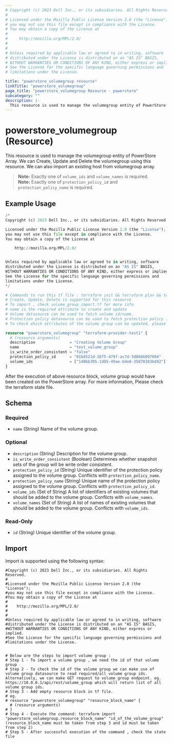 ```yaml
---
# Copyright (c) 2023 Dell Inc., or its subsidiaries. All Rights Reserved.
# 
# Licensed under the Mozilla Public License Version 2.0 (the "License");
# you may not use this file except in compliance with the License.
# You may obtain a copy of the License at
# 
#     http://mozilla.org/MPL/2.0/
# 
# 
# Unless required by applicable law or agreed to in writing, software
# distributed under the License is distributed on an "AS IS" BASIS,
# WITHOUT WARRANTIES OR CONDITIONS OF ANY KIND, either express or implied.
# See the License for the specific language governing permissions and
# limitations under the License.

title: "powerstore_volumegroup resource"
linkTitle: "powerstore_volumegroup"
page_title: "powerstore_volumegroup Resource - powerstore"
subcategory: ""
description: |-
  This resource is used to manage the volumegroup entity of PowerStore Array. We can Create, Update and Delete the volumegroup using this resource. We can also import an existing host from volumegroup array.
---
```


# powerstore_volumegroup (Resource)

This resource is used to manage the volumegroup entity of PowerStore Array. We can Create, Update and Delete the volumegroup using this resource. We can also import an existing host from volumegroup array.

> **Note:** Exactly one of `volume_ids` and `volume_names` is required.  
> **Note:** Exactly one of `protection_policy_id` and `protection_policy_name` is required.  

## Example Usage

```terraform
/*
Copyright (c) 2023 Dell Inc., or its subsidiaries. All Rights Reserved.

Licensed under the Mozilla Public License Version 2.0 (the "License");
you may not use this file except in compliance with the License.
You may obtain a copy of the License at

    http://mozilla.org/MPL/2.0/


Unless required by applicable law or agreed to in writing, software
distributed under the License is distributed on an "AS IS" BASIS,
WITHOUT WARRANTIES OR CONDITIONS OF ANY KIND, either express or implied.
See the License for the specific language governing permissions and
limitations under the License.
*/

# Commands to run this tf file : terraform init && terraform plan && terraform apply
# Create, Update, Delete is supported for this resource
# To import , check volume_group_import.tf for more info
# name is the required attribute to create and update
# Volume datasource can be used to fetch volume id/name.
# Protection policy datasource can be used to fetch protection policy id/name.
# To check which attributes of the volume group can be updated, please refer Product Guide in the documentation

resource "powerstore_volumegroup" "terraform-provider-test1" {
  # (resource arguments)
  description               = "Creating Volume Group"
  name                      = "test_volume_group"
  is_write_order_consistent = "false"
  protection_policy_id      = "01b8521d-26f5-479f-ac7d-3d8666097094"
  volume_ids                = ["140bb395-1d85-49ae-bde8-35070383bd92"]
}
```

After the execution of above resource block, volume group would have been created on the PowerStore array. For more information, Please check the terraform state file.

<!-- schema generated by tfplugindocs -->
## Schema

### Required

- `name` (String) Name of the volume group.

### Optional

- `description` (String) Description for the volume group.
- `is_write_order_consistent` (Boolean) Determines whether snapshot sets of the group will be write order consistent.
- `protection_policy_id` (String) Unique identifier of the protection policy assigned to the volume group. Conflicts with `protection_policy_name`.
- `protection_policy_name` (String) Unique name of the protection policy assigned to the volume group. Conflicts with `protection_policy_id`.
- `volume_ids` (Set of String) A list of identifiers of existing volumes that should be added to the volume group. Conflicts with `volume_names`.
- `volume_names` (Set of String) A list of names of existing volumes that should be added to the volume group. Conflicts with `volume_ids`.

### Read-Only

- `id` (String) Unique identifier of the volume group.

## Import

Import is supported using the following syntax:

```shell
#Copyright (c) 2023 Dell Inc., or its subsidiaries. All Rights Reserved.
#
#Licensed under the Mozilla Public License Version 2.0 (the "License");
#you may not use this file except in compliance with the License.
#You may obtain a copy of the License at
#
#    http://mozilla.org/MPL/2.0/
#
#
#Unless required by applicable law or agreed to in writing, software
#distributed under the License is distributed on an "AS IS" BASIS,
#WITHOUT WARRANTIES OR CONDITIONS OF ANY KIND, either express or implied.
#See the License for the specific language governing permissions and
#limitations under the License.


# Below are the steps to import volume group :
# Step 1 - To import a volume group , we need the id of that volume group 
# Step 2 - To check the id of the volume group we can make use of volume group datasource to read required/all volume group ids. Alternatively, we can make GET request to volume group endpoint. eg. https://10.0.0.1/api/rest/volume_group which will return list of all volume group ids.
# Step 3 - Add empty resource block in tf file. 
# eg. 
# resource "powerstore_volumegroup" "resource_block_name" {
  # (resource arguments)
# }
# Step 4 - Execute the command: terraform import "powerstore_volumegroup.resource_block_name" "id_of_the_volume_group" (resource_block_name must be taken from step 3 and id must be taken from step 2)
# Step 5 - After successful execution of the command , check the state file
```
